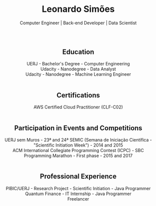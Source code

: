 <header>
    <h1 align="center">Leonardo Simões</h1>
    <div align="center">Computer Engineer | Back-end Developer | Data Scientist</div>
    <br/>
</header>
<main>
    <section align="center">
        <h2 align="center">Education</h2>
        <div align="center">UERJ - Bachelor's Degree - Computer Engineering</div>
        <div align="center">Udacity - Nanodegree - Data Analyst</div>
        <div align="center">Udacity - Nanodegree - Machine Learning Engineer</div>
    </section>
    <br/>
    <section align="center">
        <h2 align="center">Certifications</h2>
        <div align="center">AWS Certified Cloud Practitioner (CLF-C02)</div>
    </section>
    <br/>
    <section align="center">
        <h2 align="center">Participation in Events and Competitions</h2>
        <div align="center">
            UERJ sem Muros - 23ª and 24ª SEMIC 
            (Semana de Iniciação Científica - "Scientific Initiation Week") - 
            2014 and 2015
        </div>
        <div align="center">
            ACM International Collegiate Programming Contest (ICPC) - 
            SBC Programming Marathon - First phase - 2015 and 2017
        </div>
    </section>
    <br/>
    <section align="center">
        <h2 align="center">Professional Experience</h2>
        <div align="center">PIBIC/UERJ - Research Project - Scientific Initiation - Java Programmer</div>
        <div align="center">Quantum Finance - IT Internship - Java Programmer</div>
        <div align="center">Freelancer</div>
    </section>
</main>